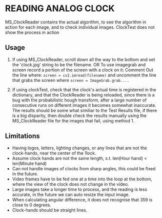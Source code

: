 # READING ANALOG CLOCK

MS_ClockReader contains the actual algorithm, to see the algorithm in action for each image, and to check individual images. ClockTest does not show the process in action

## Usage
1. If using MS_ClockReader, scroll down all the way to the bottom and set the 'clock.jpg' string to be the filename. OR To use imagegrab and screen record a portion of the screen with a clock on it:
Comment Out the line where:
	 `screen = cv2.imread(filename)`
and uncomment the line that grabs the screen where 
	`screen = ImageGrab.grab....`

2. If using clockTest, check that the clock's actual time is registered in the dictionary, and that the ClockReader is being reloaded, since there is a bug with the probabilistic hough transform, after a large number of consecutive runs on different images it becomes somewhat inaccurate. The results should be some what similiar to the Test Results file, if there is a big disparity, then double check the results manually using the MS_ClockReader file for the images that fail, using method 1.

## Limitations
- Having logos, letters, lighting changes, or any lines that are not the clock-hands,  near the center of the 1lock.
- Assume clock hands are not the same length, s.t. len(Hour hand) < len(Minute hand)
- Can not handle images of clocks from sharp angles, this could be fixed in the future.
- Video frames have to be fed one at a time into the loop at the bottom, where the view of the clock does not change in the video.
- Large images take a longer time to process, and the reading is less accurate, in the future we can auto resize the input image.
- When calculating angular difference, it does not recognise that 359 is close to 0 degrees.
- Clock-hands should be straight lines.
